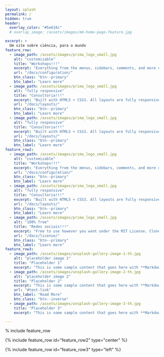```yaml
---
layout: splash
permalink: /
hidden: true
header:
  overlay_color: "#5e616c"
  # overlay_image: /assets/images/mm-home-page-feature.jpg

excerpt: >
  Um site sobre ciência, para o mundo
feature_row:
  - image_path: /assets/images/prima_logo_small.jpg
    alt: "customizable"
    title: "Workshops!!!"
    excerpt: "Everything from the menus, sidebars, comments, and more can be configured or set with YAML Front Matter."
    url: "/docs/configuration/"
    btn_class: "btn--primary"
    btn_label: "Learn more"
  - image_path: /assets/images/prima_logo_small.jpg
    alt: "fully responsive"
    title: "Consultoria!!!"
    excerpt: "Built with HTML5 + CSS3. All layouts are fully responsive with helpers to augment your content."
    url: "/docs/layouts/"
    btn_class: "btn--primary"
    btn_label: "Learn more"    
  - image_path: /assets/images/prima_logo_small.jpg
    alt: "fully responsive"
    title: "Consultoria!!!"
    excerpt: "Built with HTML5 + CSS3. All layouts are fully responsive with helpers to augment your content."
    url: "/docs/layouts/"
    btn_class: "btn--primary"
    btn_label: "Learn more"   
feature_row2:
  - image_path: /assets/images/prima_logo_small.jpg
    alt: "customizable"
    title: "Workshops!!!"
    excerpt: "Everything from the menus, sidebars, comments, and more can be configured or set with YAML Front Matter."
    url: "/docs/configuration/"
    btn_class: "btn--primary"
    btn_label: "Learn more"
  - image_path: /assets/images/prima_logo_small.jpg
    alt: "fully responsive"
    title: "Consultoria!!!"
    excerpt: "Built with HTML5 + CSS3. All layouts are fully responsive with helpers to augment your content."
    url: "/docs/layouts/"
    btn_class: "btn--primary"
    btn_label: "Learn more"
  - image_path: /assets/images/prima_logo_small.jpg
    alt: "100% free"
    title: "Redes sociais!!!"
    excerpt: "Free to use however you want under the MIT License. Clone it, fork it, customize it... whatever!"
    url: "/docs/license/"
    btn_class: "btn--primary"
    btn_label: "Learn more"   
feature_row3:
  - image_path: /assets/images/unsplash-gallery-image-1-th.jpg
    alt: "placeholder image 1"
    title: "Placeholder 1"
    excerpt: "This is some sample content that goes here with **Markdown** formatting."
  - image_path: /assets/images/unsplash-gallery-image-2-th.jpg
    alt: "placeholder image 2"
    title: "Placeholder 2"
    excerpt: "This is some sample content that goes here with **Markdown** formatting."
    url: "#test-link"
    btn_label: "Read More"
    btn_class: "btn--inverse"
  - image_path: /assets/images/unsplash-gallery-image-3-th.jpg
    title: "Placeholder 3"
    excerpt: "This is some sample content that goes here with **Markdown** formatting."

---
```


% include feature_row


{% include feature_row id="feature_row2" type="center" %}

{% include feature_row id="feature_row3" type="left" %}
